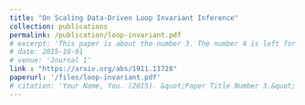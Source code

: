 ```yaml
---
title: "On Scaling Data-Driven Loop Invariant Inference"
collection: publications
permalink: /publication/loop-invariant.pdf
# excerpt: 'This paper is about the number 3. The number 4 is left for future work.'
# date: 2015-10-01
# venue: 'Journal 1'
link : "https://arxiv.org/abs/1911.11728"
paperurl: '/files/loop-invariant.pdf'
# citation: 'Your Name, You. (2015). &quot;Paper Title Number 3.&quot; <i>Journal 1</i>. 1(3).'
---
```

<!-- This paper is about the number 3. The number 4 is left for future work.

[Download paper here](http://academicpages.github.io/files/paper3.pdf)

Recommended citation: Your Name, You. (2015). "Paper Title Number 3." <i>Journal 1</i>. 1(3). -->